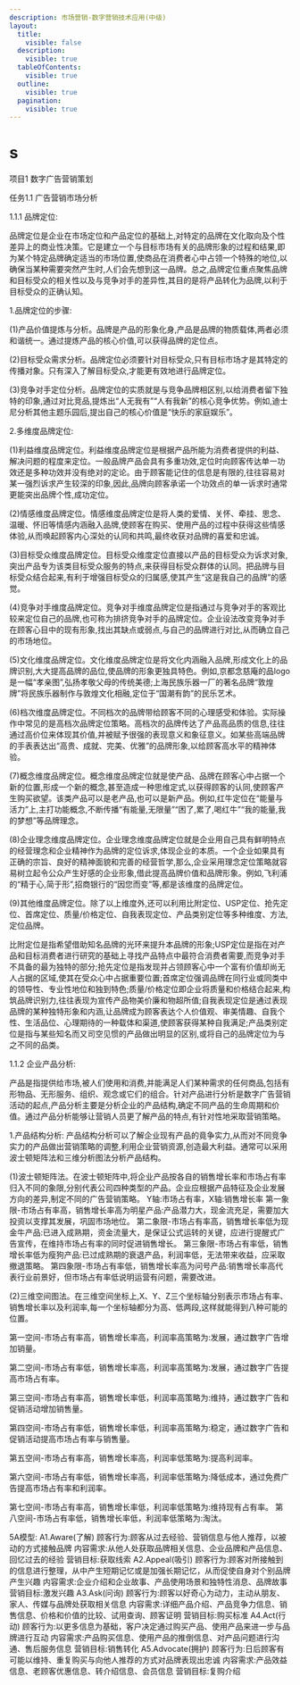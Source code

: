 ```yaml
---
description: 市场营销-数字营销技术应用(中级)
layout:
  title:
    visible: false
  description:
    visible: true
  tableOfContents:
    visible: true
  outline:
    visible: true
  pagination:
    visible: true
---
```


# s

项目1 数字广告营销策划&#x20;

任务1.1 广告营销市场分析&#x20;

1.1.1 品牌定位:&#x20;

品牌定位是企业在市场定位和产品定位的基础上,对特定的品牌在文化取向及个性差异上的商业性决策。它是建立一个与目标市场有关的品牌形象的过程和结果,即为某个特定品牌确定适当的市场位置,使商品在消费者心中占领一个特殊的地位,以确保当某种需要突然产生时,人们会先想到这一品牌。总之,品牌定位重点聚焦品牌和目标受众的相关性以及与竞争对手的差异性,其目的是将产品转化为品牌,以利于目标受众的正确认知。&#x20;

1.品牌定位的步骤:&#x20;

(1)产品价值提炼与分析。品牌是产品的形象化身,产品是品牌的物质载体,两者必须和谐统一。通过提炼产品的核心价值,可以获得品牌的定位点。

(2)目标受众需求分析。品牌定位必须要针对目标受众,只有目标市场才是其特定的传播对象。只有深入了解目标受众,才能更有效地进行品牌定位。

(3)竞争对手定位分析。品牌定位的实质就是与竞争品牌相区别,以给消费者留下独特的印象,通过对比竞品,提炼出“人无我有”“人有我新”的核心竞争优势。例如,迪士尼分析其他主题乐园后,提出自己的核心价值是“快乐的家庭娱乐”。

2.多维度品牌定位:

(1)利益维度品牌定位。利益维度品牌定位是根据产品所能为消费者提供的利益、解决问题的程度来定位。一般品牌产品会具有多重功效,定位时向顾客传达单一功效还是多种功效并没有绝对的定论。由于顾客能记住的信息是有限的,往往容易对某一强烈诉求产生较深的印象,因此,品牌向顾客承诺一个功效点的单一诉求时通常更能突出品牌个性,成功定位。

(2)情感维度品牌定位。情感维度品牌定位是将人类的爱情、关怀、牵挂、思念、温暖、怀旧等情感内涵融入品牌,使顾客在购买、使用产品的过程中获得这些情感体验,从而唤起顾客内心深处的认同和共鸣,最终收获对品牌的喜爱和忠诚。

(3)目标受众维度品牌定位。目标受众维度定位直接以产品的目标受众为诉求对象,突出产品专为该类目标受众服务的特点,来获得目标受众群体的认同。把品牌与目标受众结合起来,有利于增强目标受众的归属感,使其产生“这是我自己的品牌”的感觉。

(4)竞争对手维度品牌定位。竞争对手维度品牌定位是指通过与竞争对手的客观比较来定位自己的品牌,也可称为排挤竞争对手的品牌定位。企业设法改变竞争对手在顾客心目中的现有形象,找出其缺点或弱点,与自己的品牌进行对比,从而确立自己的市场地位。

(5)文化维度品牌定位。文化维度品牌定位是将文化内涵融入品牌,形成文化上的品牌识别,大大提高品牌的品位,使品牌的形象更独具特色。例如,京都念慈庵的品logo是一幅“孝亲图”,弘扬孝敬父母的传统美德;上海民族乐器一厂的著名品牌“敦煌牌”将民族乐器制作与敦煌文化相融,定位于“国潮有韵”的民乐艺术。

(6)档次维度品牌定位。不同档次的品牌带给顾客不同的心理感受和体验。实际操作中常见的是高档次品牌定位策略。高档次的品牌传达了产品高品质的信息,往往通过高价位来体现其价值,并被赋予很强的表现意义和象征意义。如某些高端品牌的手表表达出“高贵、成就、完美、优雅”的品牌形象,以给顾客高水平的精神体验。

(7)概念维度品牌定位。概念维度品牌定位就是使产品、品牌在顾客心中占据一个新的位置,形成一个新的概念,甚至造成一种思维定式,以获得顾客的认同,使顾客产生购买欲望。该类产品可以是老产品,也可以是新产品。例如,红牛定位在“能量与活力”上,主打功能概念,不断传播“有能量,无限量”“困了,累了,喝红牛”“我的能量,我的梦想”等品牌理念。

(8)企业理念维度品牌定位。企业理念维度品牌定位就是企业用自己具有鲜明特点的经营理念和企业精神作为品牌的定位诉求,体现企业的本质。一个企业如果具有正确的宗旨、良好的精神面貌和完善的经营哲学,那么,企业采用理念定位策略就容易树立起令公众产生好感的企业形象,借此提高品牌价值和品牌形象。例如,飞利浦的“精于心,简于形”,招商银行的“因您而变”等,都是该维度的品牌定位。

(9)其他维度品牌定位。除了以上维度外,还可以利用比附定位、USP定位、抢先定位、首席定位、质量/价格定位、自我表现定位、产品类别定位等多种维度、方法,定位品牌。

比附定位是指希望借助知名品牌的光环来提升本品牌的形象;USP定位是指在对产品和目标消费者进行研究的基础上寻找产品特点中最符合消费者需要,而竞争对手不具备的最为独特的部分;抢先定位是指发现并占领顾客心中一个富有价值却尚无人占据的区域,使其在受众心中占据重要位置;首席定位强调品牌在同行业或同类中的领导性、专业性地位和独到特色;质量/价格定位即企业将质量和价格结合起来,构筑品牌识别力,往往表现为宣传产品物美价廉和物超所值;自我表现定位是通过表现品牌的某种独特形象和内涵,让品牌成为顾客表达个人价值观、审美情趣、自我个性、生活品位、心理期待的一种载体和渠道,使顾客获得某种自我满足;产品类别定位是指与某些知名而又司空见惯的产品做出明显的区别,或将自己的品牌定位为与之不同的品类。

&#x20;1.1.2 企业产品分析:&#x20;

产品是指提供给市场,被人们使用和消费,并能满足人们某种需求的任何商品,包括有形物品、无形服务、组织、观念或它们的组合。针对产品进行分析是数字广告营销活动的起点,产品分析主要是分析企业的产品结构,确定不同产品的生命周期和价值。通过产品分析能够让营销人员更了解产品的特点,有针对性地采取营销策略。&#x20;

1.产品结构分析: 产品结构分析可以了解企业现有产品的竟争实力,从而对不同竞争实力的产品做出营销策略的调整,利用企业营销资源,创造最大利益。通常可以采用波士顿矩阵法和三维分析图法分析产品结构。

(1)波士顿矩阵法。在波士顿矩阵中,将企业产品按各自的销售增长率和市场占有率归入不同的象限,分别代表公司四种类型的产品。企业应根据产品特征及企业发展方向的差异,制定不同的广告营销策略。 Y轴:市场占有率，X轴:销售增长率 第一象限-市场占有率高，销售增长率高为明星产品:产品潜力大，现金流充足，需要加大投资以支撑其发展，巩固市场地位。 第二象限-市场占有率高，销售增长率低为现金牛产品:已进入成熟期，资金流量大，是保证公式运转的关键，应进行提醒式广告宣传，在维持市场占有率的同时促进销售增长。 第三象限-市场占有率低，销售增长率低为瘦狗产品:已过成熟期的衰退产品，利润率低，无法带来收益，应采取撤退策略。 第四象限-市场占有率低，销售增长率高为问号产品:销售增长率高代表行业前景好，但市场占有率低说明运营有问题，需要改进。

(2)三维空间图法。在三维空间坐标上,X、Y、Z三个坐标轴分别表示市场占有率、销售增长率以及利润率,每一个坐标轴都分为高、低两段,这样就能得到八种可能的位置。&#x20;

第一空间-市场占有率高，销售增长率高，利润率高策略为:发展，通过数字广告增加销量。

第二空间-市场占有率低，销售增长率高，利润率高策略为:发展，通过数字广告提高市场占有率。

第三空间-市场占有率高，销售增长率低，利润率高策略为:维持，通过数字广告和促销活动增加销售量。

第四空间-市场占有率低，销售增长率低，利润率高策略为:稳定，通过数字广告和促销活动提高市场占有率与销售量。&#x20;

第五空间-市场占有率高，销售增长率高，利润率低策略为:提高利润率。

第六空间-市场占有率低，销售增长率高，利润率低策略为:降低成本，通过免费广告提高市场占有率和利润率。&#x20;

第七空间-市场占有率高，销售增长率低，利润率低策略为:维持现有占有率。 第八空间-市场占有率低，销售增长率低，利润率低策略为:淘汰。

5A模型: A1.Aware(了解) 顾客行为:顾客从过去经验、营销信息与他人推荐，以被动的方式接触品牌 内容需求:从他人处获取品牌相关信息、企业品牌和产品信息、回忆过去的经验 营销目标:获取线索 A2.Appeal(吸引) 顾客行为:顾客对所接触到的信息进行整理，从中产生短期记忆或是加强长期记忆，从而促使自身对个别品牌产生兴趣 内容需求:企业介绍和企业故事、产品使用场景和独特性消息、品牌故事 营销目标:激发兴趣 A3.Ask(问询) 顾客行为:顾客以好奇心为动力，主动从朋友、家人、传媒与品牌处获取相关信息 内容需求:详细产品介绍、产品竞争力信息、销售信息、价格和价值的比较、试用查询、顾客证明 营销目标:购买标准 A4.Act(行动) 顾客行为:以更多信息为基础，客户决定通过购买产品、使用产品来进一步与品牌进行互动 内容需求:产品购买信息、使用产品的推倒信息、对产品问题进行沟通、售后服务信息 营销目标:销售转化 A5.Advocate(拥护) 顾客行为:日后顾客有可能以维持、重复购买与向他人推荐的方式对品牌表现出忠诚 内容需求:产品效益信息、老顾客优惠信息、转介绍信息、会员信息 营销目标:复购介绍
